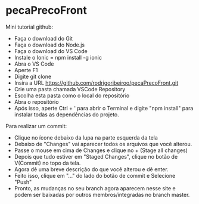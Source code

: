 # pecaPrecoFront

Mini tutorial github:

- Faça o download do Git
- Faça o download do Node.js
- Faça o download do VS Code
- Instale o Ionic = npm install -g ionic
- Abra o VS Code
- Aperte F1
- Digite git clone
- Insira a URL https://github.com/rodrigoribeiroo/pecaPrecoFront.git
- Crie uma pasta chamada VSCode Repository
- Escolha esta pasta como o local do repositório
- Abra o repositório
- Após isso, aperte Ctrl + ' para abrir o Terminal e digite "npm install" para instalar todas as dependências do projeto.

Para realizar um commit:
- Clique no ícone debaixo da lupa na parte esquerda da tela
- Debaixo de "Changes" vai aparecer todos os arquivos que você alterou.
- Passe o mouse em cima de Changes e clique no + (Stage all changes)
- Depois que tudo estiver em "Staged Changes", clique no botão de V(Commit) no topo da tela.
- Agora dê uma breve descrição do que você alterou e dê enter.
- Feito isso, clique em "..." do lado do botão de commit e Selecione "Push"
- Pronto, as mudanças no seu branch agora aparecem nesse site e podem ser baixadas por outros membros/integradas no branch master.
